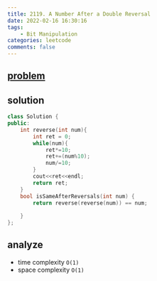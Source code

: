 ```yaml
---
title: 2119. A Number After a Double Reversal
date: 2022-02-16 16:30:16
tags:  
    - Bit Manipulation
categories: leetcode
comments: false
---
```



## [problem](https://leetcode.com/problems/a-number-after-a-double-reversal/)



## solution

```c++
class Solution {
public:
    int reverse(int num){
        int ret = 0;
        while(num){
            ret*=10;
            ret+=(num%10);
            num/=10;
        }
        cout<<ret<<endl;
        return ret;
    }
    bool isSameAfterReversals(int num) {
        return reverse(reverse(num)) == num;
        
    }
};
```
## analyze
- time complexity `O(1)` 
- space complexity `O(1)`
